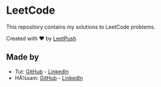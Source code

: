 # LeetCode

This repository contains my solutions to LeetCode problems.

Created with :heart: by [LeetPush](https://github.com/husamahmud/LeetPush)

 ## Made by 
 - Tut: [GitHub](https://github.com/TutTrue) - [LinkedIn](https://www.linkedin.com/in/mahmoud-hamdy-8b6825245/)
 - HÃ¼sam: [GitHub](https://github.com/husamahmud) - [LinkedIn](https://www.linkedin.com/in/husamahmud/)
